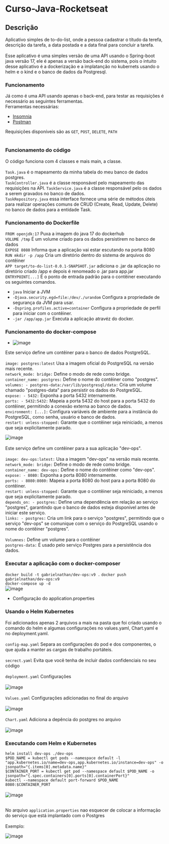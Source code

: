 # Curso-Java-Rocketseat

## Descrição

Aplicativo simples de to-do-list, onde a pessoa cadastrar o títudo da terefa, descrição da tarefa, a data postada e a data final para concluir a tarefa. <br> <br> 
Esse aplicativo é uma simples versão de uma API usando o Spring-boot java versão 17, ele é apenas a versão back-end do sistema, pois o intuito desse aplicativo é a dockerização e a implatanção no kubernets usando o helm e o kind e o banco de dados da Postgresql. <br>

### Funcionamento
Já como é uma API usando apenas o back-end, para testar as requisições é necessário as seguintes ferramentas.
<br>
Ferramentas necessárias:
- [Insomnia](https://insomnia.rest/download)
- [Postman](https://www.postman.com/downloads/)
  
Requisições disponíveis são as `GET`, `POST`, `DELETE`, `PATH` <br><br>

### Funcionamento do código
  O código funciona com 4 classes e mais main, a classe. <br> <br>
  `Task.java` é o mapeamento da minha tabela do meu banco de dados postgres.  
  `TaskController.java` é a classe responsável pelo mapeamento das requisições na API.
  `TaskService.java` é a classe responsável pelo os dados a serem gravados no banco de dados.<br>
  `TaskRepository.java` essa interface fornece uma série de métodos úteis para realizar operações comuns de CRUD (Create, Read, Update, Delete) no banco de dados para a entidade Task.

### Funcionamento do Dockerfile
  `FROM openjdk:17` Puxa a imagem do java 17 do dockerhub <br>
  `VOLUME /tmp` É um volume criado para os dados persistirem no banco de dados <br>
  `EXPOSE 8080` Informa que a aplicação vai estar escutando na porta 8080 <br>
  `RUN mkdir -p /app` Cria um diretório dentro do sistema de arquivos do contêiner <br>
  `APP target/to-do-list-0.0.1-SNAPSHOT.jar` adiciona o .jar da aplicação no diretório criado /app e depois é renomeado o .jar para app.jar <br>
  `ENTRYPOINT[...]` É o ponto de entrada padrão para o contêiner executando os seguintes comandos.<br>
  - `java` Iniciar a JVM <br>
  - `-Djava.security.egd=file:/dev/./urandom` Configura a propriedade de segurança da JVM para usar. <br>
  - `-Dspring.profiles.active=container` Configura a propriedade de perfil para iniciar com o contêiner. <br>
  - `-jar /app/app.jar` Executa a aplicação atravéz do docker. <br>
     
### Funcionamento do docker-compose
  - ![image](https://github.com/GabrielNathan12/Curso-Java-Rocketseat/assets/76185909/4a3c4016-f3e5-40f1-83dc-599c606438de) <br>

  Este serviço define um contêiner para o banco de dados PostgreSQL. <br> <br>
`image: postgres:latest` Usa a imagem oficial do PostgreSQL na versão mais recente.<br>
`network_mode: bridge:` Define o modo de rede como bridge. <br>
`container_name: postgres:` Define o nome do contêiner como "postgres". <br>
`volumes: - postgres-data:/var/lib/postgresql/data:` Cria um volume chamado "postgres-data" para persistir os dados do PostgreSQL. <br>
`expose: - 5432:` Exponha a porta 5432 internamente. <br>
`ports: - 5432:5432:` Mapeia a porta 5432 do host para a porta 5432 do contêiner, permitindo a conexão externa ao banco de dados. <br>
`environment: [...]:` Configura variáveis de ambiente para a instância do PostgreSQL, como senha, usuário e banco de dados. <br>
`restart: unless-stopped:` Garante que o contêiner seja reiniciado, a menos que seja explicitamente parado. <br>

![image](https://github.com/GabrielNathan12/Curso-Java-Rocketseat/assets/76185909/c4889e76-3968-42ed-9a2a-71a63d67b360) <br><br>
  Este serviço define um contêiner para a sua aplicação "dev-ops". <br><br>
  `image: dev-ops:latest:` Usa a imagem "dev-ops" na versão mais recente. <br>
  `network_mode: bridge:` Define o modo de rede como bridge. <br>
  `container_name: dev-ops:` Define o nome do contêiner como "dev-ops". <br>
  `expose: - 8080:` Exponha a porta 8080 internamente. <br>
  `ports: - 8080:8080:` Mapeia a porta 8080 do host para a porta 8080 do contêiner. <br>
  `restart: unless-stopped:` Garante que o contêiner seja reiniciado, a menos que seja explicitamente parado.<br>
  `depends_on: - postgres:` Define uma dependência em relação ao serviço "postgres", garantindo que o banco de dados esteja disponível antes de iniciar este serviço. <br>
  `links: - postgres:` Cria um link para o serviço "postgres", permitindo que o serviço "dev-ops" se comunique com o serviço do PostgreSQL usando o nome do contêiner "postgres". <br> <br>
  `Volumnes:` Define um volume para o contêiner <br>
  `postgres-data:` É usado pelo serviço Postgres para a persistência dos dados.

### Executar a aplicação com o docker-composer
  `docker build -t gabrielnathan/dev-ops:v9 .`
  `docker push gabrielnathan/dev-ops:v9` <br>
  `docker-compose up -d` <br>
  ![image](https://github.com/GabrielNathan12/Curso-Java-Rocketseat/assets/76185909/ef198025-be4c-4b19-a7cf-9fe04cc99a49)
<br>
- Configuração do application.properties

### Usando o Helm Kubernetes
  Foi adicionados apenas 2 arquivos a mais na pasta que foi criado usando o comando do helm e algumas configurações no values.yaml, Chart.yaml e no deployment.yaml. <br> <br>
  `config-map.yaml`  Separa as configurações do pod e dos componentes, o que ajuda a manter as cargas de trabalho portáteis.  <br><br>
  `secrect.yaml` Evita que você tenha de incluir dados confidenciais no seu código  <br><br>
  `deployment.yaml` Configurações <br><br>
  ![image](https://github.com/GabrielNathan12/Curso-Java-Rocketseat/assets/76185909/65b36c9d-8262-4ed1-97cc-34996f7fe32d)
   <br><br>
  `Values.yaml` Configurações adicionadas no final do arquivo <br><br>
  ![image](https://github.com/GabrielNathan12/Curso-Java-Rocketseat/assets/76185909/45b0a5ab-1c8c-4eaf-a4ac-c9ef2f317ae8)  <br><br>
  `Chart.yaml` Adiciona a depência do postgres no arquivo <br><br>
  ![image](https://github.com/GabrielNathan12/Curso-Java-Rocketseat/assets/76185909/dda63aff-b2bd-471a-865f-a7929bf0afb9)

### Executando com Helm e Kubernetes
  `helm install dev-ops ./dev-ops` <br>
  `$POD_NAME = kubectl get pods --namespace default -l "app.kubernetes.io/name=dev-ops,app.kubernetes.io/instance=dev-ops" -o jsonpath="{.items[0].metadata.name}"` <br>
  `$CONTAINER_PORT = kubectl get pod --namespace default $POD_NAME -o jsonpath="{.spec.containers[0].ports[0].containerPort}"` <br>
  `kubectl --namespace default port-forward $POD_NAME 8080:$CONTAINER_PORT` <br><br>
  ![image](https://github.com/GabrielNathan12/Curso-Java-Rocketseat/assets/76185909/5ee4c016-d039-47c4-aed4-5a2f34d1aa81) <br><br>

  No arquivo `application.properties` nao esquecer de colocar a informação do serviço que está implantado com o Postgres <br><br>
  Exemplo: 
    
  ![image](https://github.com/GabrielNathan12/Curso-Java-Rocketseat/assets/76185909/71eb4124-e32b-43e7-a73a-853f075ce52e)
